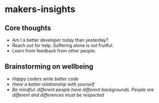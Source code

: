 # makers-insights
## Core thoughts

* Am I a better developer today than yesterday?
* Reach out for help. Suffering alone is not fruitful.
* Learn from feedback from other people.

## Brainstorming on wellbeing

* _Happy coders write better code_
* _Have a better relationship with yourself_
* _Be mindful: different people have different backgrounds. People are different and differences must be respected_


